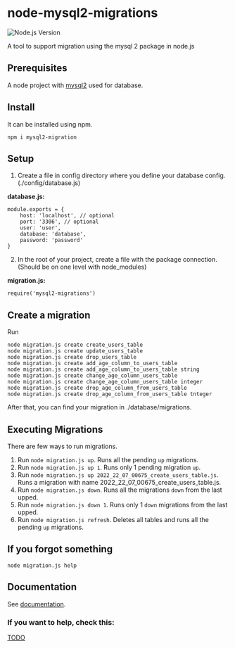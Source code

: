 # node-mysql2-migrations
![Node.js Version][node-version-image]

A tool to support migration using the mysql 2 package in node.js
## Prerequisites
A node project with [mysql2] used for database.

## Install
It can be installed using npm.

```
npm i mysql2-migration
```

## Setup
1. Create a file in config directory where you define your database config. (./config/database.js)

**database.js:**
```
module.exports = {
    host: 'localhost', // optional
    port: '3306', // optional
    user: 'user',
    database: 'database',
    password: 'password'
}
```
2. In the root of your project, create a file with the package connection. (Should be on one level with node_modules)

**migration.js:**

```
require('mysql2-migrations')
```
## Create a migration

Run
```
node migration.js create create_users_table
node migration.js create update_users_table
node migration.js create drop_users_table
node migration.js create add_age_column_to_users_table 
node migration.js create add_age_column_to_users_table string
node migration.js create change_age_column_users_table
node migration.js create change_age_column_users_table integer
node migration.js create drop_age_column_from_users_table
node migration.js create drop_age_column_from_users_table tnteger
```
After that, you can find your migration in ./database/migrations.


## Executing Migrations

There are few ways to run migrations.
1. Run `node migration.js up`. Runs all the pending `up` migrations.
2. Run `node migration.js up 1`. Runs only 1 pending migration `up`.
3. Run `node migration.js up 2022_22_07_00675_create_users_table.js`. Runs a migration with name 2022_22_07_00675_create_users_table.js.
4. Run `node migration.js down`. Runs all the migrations `down` from the last upped.
5. Run `node migration.js down 1`. Runs only 1 `down` migrations from the last upped.
6. Run `node migration.js refresh`. Deletes all tables and runs all the pending `up` migrations.

## If you forgot something
```
node migration.js help
```

## Documentation
See [documentation].

### If you want to help, check this:
[TODO]

[node-version-image]: https://img.shields.io/badge/dynamic/xml?color=success&label=node&query=%27%20%3E%3D%20%27&suffix=v12.22.12&url=https%3A%2F%2Fnodejs.org%2F
[mysql2]: https://github.com/sidorares/node-mysql2
[documentation]: https://github.com/DyatkoGleb/node-mysql2-migrations/blob/main/Documentation.md
[TODO]: https://github.com/DyatkoGleb/node-mysql2-migrations/blob/main/TODO.md